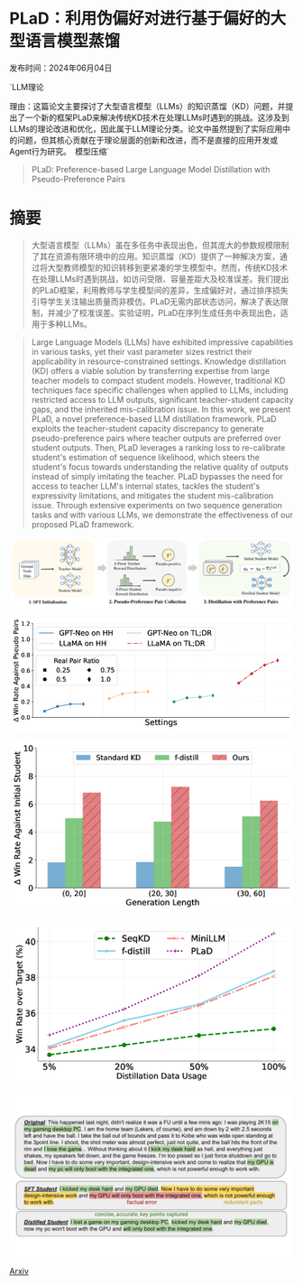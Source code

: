 # PLaD：利用伪偏好对进行基于偏好的大型语言模型蒸馏

发布时间：2024年06月04日

`LLM理论

理由：这篇论文主要探讨了大型语言模型（LLMs）的知识蒸馏（KD）问题，并提出了一个新的框架PLaD来解决传统KD技术在处理LLMs时遇到的挑战。这涉及到LLMs的理论改进和优化，因此属于LLM理论分类。论文中虽然提到了实际应用中的问题，但其核心贡献在于理论层面的创新和改进，而不是直接的应用开发或Agent行为研究。` `模型压缩`

> PLaD: Preference-based Large Language Model Distillation with Pseudo-Preference Pairs

# 摘要

> 大型语言模型（LLMs）虽在多任务中表现出色，但其庞大的参数规模限制了其在资源有限环境中的应用。知识蒸馏（KD）提供了一种解决方案，通过将大型教师模型的知识转移到更紧凑的学生模型中。然而，传统KD技术在处理LLMs时遇到挑战，如访问受限、容量差距大及校准误差。我们提出的PLaD框架，利用教师与学生模型间的差异，生成偏好对，通过排序损失引导学生关注输出质量而非模仿。PLaD无需内部状态访问，解决了表达限制，并减少了校准误差。实验证明，PLaD在序列生成任务中表现出色，适用于多种LLMs。

> Large Language Models (LLMs) have exhibited impressive capabilities in various tasks, yet their vast parameter sizes restrict their applicability in resource-constrained settings. Knowledge distillation (KD) offers a viable solution by transferring expertise from large teacher models to compact student models. However, traditional KD techniques face specific challenges when applied to LLMs, including restricted access to LLM outputs, significant teacher-student capacity gaps, and the inherited mis-calibration issue. In this work, we present PLaD, a novel preference-based LLM distillation framework. PLaD exploits the teacher-student capacity discrepancy to generate pseudo-preference pairs where teacher outputs are preferred over student outputs. Then, PLaD leverages a ranking loss to re-calibrate student's estimation of sequence likelihood, which steers the student's focus towards understanding the relative quality of outputs instead of simply imitating the teacher. PLaD bypasses the need for access to teacher LLM's internal states, tackles the student's expressivity limitations, and mitigates the student mis-calibration issue. Through extensive experiments on two sequence generation tasks and with various LLMs, we demonstrate the effectiveness of our proposed PLaD framework.

![PLaD：利用伪偏好对进行基于偏好的大型语言模型蒸馏](../../../paper_images/2406.02886/x1.png)

![PLaD：利用伪偏好对进行基于偏好的大型语言模型蒸馏](../../../paper_images/2406.02886/x2.png)

![PLaD：利用伪偏好对进行基于偏好的大型语言模型蒸馏](../../../paper_images/2406.02886/x3.png)

![PLaD：利用伪偏好对进行基于偏好的大型语言模型蒸馏](../../../paper_images/2406.02886/x4.png)

![PLaD：利用伪偏好对进行基于偏好的大型语言模型蒸馏](../../../paper_images/2406.02886/x5.png)

[Arxiv](https://arxiv.org/abs/2406.02886)